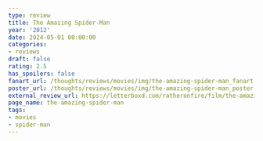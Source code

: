```yaml
---
type: review
title: The Amazing Spider-Man
year: '2012'
date: 2024-05-01 00:00:00
categories:
- reviews
draft: false
rating: 2.5
has_spoilers: false
fanart_url: /thoughts/reviews/movies/img/the-amazing-spider-man_fanart.png
poster_url: /thoughts/reviews/movies/img/the-amazing-spider-man_poster.png
external_review_url: https://letterboxd.com/ratheronfire/film/the-amazing-spider-man/
page_name: the-amazing-spider-man
tags:
- movies
- spider-man
---
```



